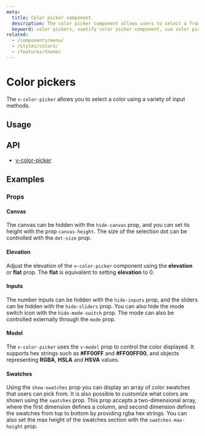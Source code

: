 ```yaml
---
meta:
  title: Color picker component
  description: The color picker component allows users to select a from pre-defined or custom colors using a variety of different inputs and formats.
  keyword: color pickers, vuetify color picker component, vue color picker component
related:
  - /components/menu/
  - /styles/colors/
  - /features/theme/
---
```


# Color pickers

The `v-color-picker` allows you to select a color using a variety of input methods.

<entry-ad />

## Usage

<usage name="v-color-picker" />

## API

- [v-color-picker](/api/v-color-picker)

<api-section page="components/color-pickers" />

## Examples

### Props

#### Canvas

The canvas can be hidden with the `hide-canvas` prop, and you can set its height with the prop `canvas-height`. The size of the selection dot can be controlled with the `dot-size` prop.

<example file="v-color-picker/prop-canvas" />

#### Elevation

Adjust the elevation of the `v-color-picker` component using the **elevation** or **flat** prop. The **flat** is equivalent to setting **elevation** to 0.

<example file="v-color-picker/prop-elevation" />

#### Inputs

The number inputs can be hidden with the `hide-inputs` prop, and the sliders can be hidden with the `hide-sliders` prop. You can also hide the mode switch icon with the `hide-mode-switch` prop. The mode can also be controlled externally through the `mode` prop.

<example file="v-color-picker/prop-inputs" />

#### Model

The `v-color-picker` uses the `v-model` prop to control the color displayed. It supports hex strings such as **#FF00FF** and **#FF00FF00**, and objects representing **RGBA**, **HSLA** and **HSVA** values.

<example file="v-color-picker/prop-model" />

#### Swatches

Using the `show-swatches` prop you can display an array of color swatches that users can pick from. It is also possible to customize what colors are shown using the `swatches` prop. This prop accepts a two-dimensional array, where the first dimension defines a column, and second dimension defines the swatches from top to bottom by providing rgba hex strings. You can also set the max height of the swatches section with the `swatches-max-height` prop.

<example file="v-color-picker/prop-swatches" />

<backmatter />
